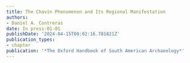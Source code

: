 ```yaml
---
title: The Chavín Phenomenon and Its Regional Manifestation
authors:
- Daniel A. Contreras
date: In press-01-01
publishDate: '2024-04-15T00:02:16.781821Z'
publication_types:
- chapter
publication: '*The Oxford Handbook of South American Archaeology*'
---
```

